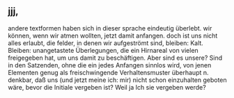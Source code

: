 ## jjj, 
andere textformen haben sich in dieser sprache eindeutig überlebt. wir können, wenn wir atmen wollten, jetzt damit anfangen. doch ist uns nicht alles erlaubt, die felder, in denen wir aufgeströmt sind, bleiben: Kalt. Bleiben: unangetastete Überlegungen, die ein Hirnareal von vielen freigegeben hat, um uns damit zu beschäftigen. Aber sind es unsere? Sind in den Satzenden, ohne die ein jedes Anfangen sinnlos wird, von jenen Elementen genug als freischwingende Verhaltensmuster überhaupt n. denkbar, daß uns (und jetzt meine ich: mir) nicht schon einzuhalten geboten wäre, bevor die Initiale vergeben ist? Weil ja Ich sie vergeben werde?   
